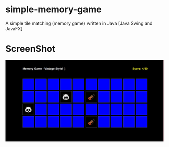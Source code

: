 # simple-memory-game

A simple tile matching (memory game) written in Java [Java Swing and JavaFX]

# ScreenShot
![alt text](https://raw.githubusercontent.com/AramDonyaee/simple-memory-game/master/mg_for_readme.JPG)
